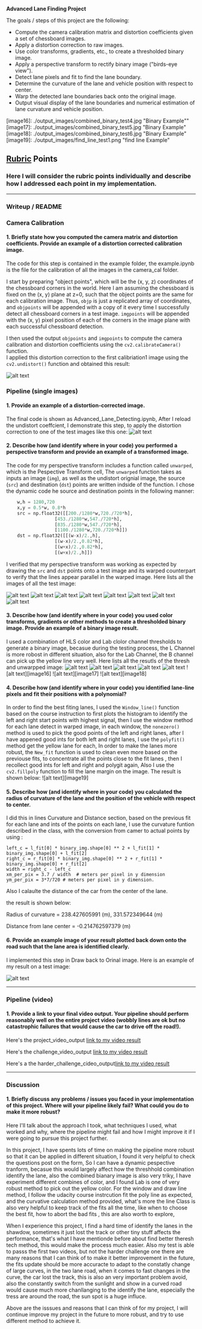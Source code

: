 
**Advanced Lane Finding Project**

The goals / steps of this project are the following:

* Compute the camera calibration matrix and distortion coefficients given a set of chessboard images.
* Apply a distortion correction to raw images.
* Use color transforms, gradients, etc., to create a thresholded binary image.
* Apply a perspective transform to rectify binary image ("birds-eye view").
* Detect lane pixels and fit to find the lane boundary.
* Determine the curvature of the lane and vehicle position with respect to center.
* Warp the detected lane boundaries back onto the original image.
* Output visual display of the lane boundaries and numerical estimation of lane curvature and vehicle position.

[//]: # (Image References)
[image1]: ./camera_cal/undst_calibration1.png "calibraiton image test "
[image2]: ./output_images/undist_straight_lines1.jpg "Straight line1 unidistort"

[image3]: ./output_images/unwarp_straight_lines1.jpg "Wapper Example"
[image4]: ./output_images/unwarp_straight_lines2.jpg "Warpper Example"
[image5]: ./output_images/unwarp_test1.jpg "Wapper Example"
[image6]: ./output_images/unwarp_test2.jpg "Warpper Example"
[image7]: ./output_images/unwarp_test3.jpg "Wapper Example"
[image8]: ./output_images/unwarp_test4.jpg "Warpper Example"
[image9]: ./output_images/unwarp_test5.jpg "Wapper Example"
[image10]: ./output_images/unwarp_test6.jpg "Warpper Example"

[image11]: ./output_images/combined_binary_straight_lines1.jpg "Binary Example"
[image12]: ./output_images/combined_binary_straight_lines2.jpg "Binary Example"
[image13]: ./output_images/combined_binary_test1.jpg "Binary Example"
[image14]: ./output_images/combined_binary_test2.jpg "Binary Example"
[image15]: ./output_images/combined_binary_test3.jpg "Binary Example"
[image16]: ./output_images/combined_binary_test4.jpg "Binary Example""
[image17]: ./output_images/combined_binary_test5.jpg "Binary Example"
[image18]: ./output_images/combined_binary_test6.jpg "Binary Example"
[image19]: ./output_images/find_line_test1.png "find line Example"

[image20]: ./output_images/draw_back_oringial.png "draw line back Example"

[video1]: ./project_video_output.mp4 "Video"
[video2]: ./challenge_video_output.mp4 "Video"
[video3]: ./harder_challenge_video_output.mp4 "Video"

## [Rubric](https://review.udacity.com/#!/rubrics/571/view) Points

### Here I will consider the rubric points individually and describe how I addressed each point in my implementation.  

---

### Writeup / README


### Camera Calibration

#### 1. Briefly state how you computed the camera matrix and distortion coefficients. Provide an example of a distortion corrected calibration image.

The code for this step is contained in the example folder, the example.ipynb is the file for the calibration of all the images in the camera_cal folder.

I start by preparing "object points", which will be the (x, y, z) coordinates of the chessboard corners in the world. Here I am assuming the chessboard is fixed on the (x, y) plane at z=0, such that the object points are the same for each calibration image.  Thus, `objp` is just a replicated array of coordinates, and `objpoints` will be appended with a copy of it every time I successfully detect all chessboard corners in a test image.  `imgpoints` will be appended with the (x, y) pixel position of each of the corners in the image plane with each successful chessboard detection.  

I then used the output `objpoints` and `imgpoints` to compute the camera calibration and distortion coefficients using the `cv2.calibrateCamera()` function.  
I applied this distortion correction to the first calibriation1 image using the `cv2.undistort()` function and obtained this result: 

![alt text][image1]

### Pipeline (single images)

#### 1. Provide an example of a distortion-corrected image.

The final code is shown as Advanced_Lane_Detecting.ipynb, After I reload the undistort coeffcient, I demonstrate this step, to apply the distortion correction to one of the test images like this one:
![alt text][image2]

#### 2. Describe how (and identify where in your code) you performed a perspective transform and provide an example of a transformed image.

The code for my perspective transform includes a function called `unwarped`, which is the Pespective Transform cell,  The `unwarped` function takes as inputs an image (`img`), as well as the undistort orignial image, the source (`src`) and destination (`dst`) points are written indside of the function. I chose the dynamic code  he source and destination points in the following manner:

```python
    w,h = 1280,720
    x,y = 0.5*w, 0.8*h
    src = np.float32([[200./1280*w,720./720*h],
                  [453./1280*w,547./720*h],
                  [835./1280*w,547./720*h],
                  [1100./1280*w,720./720*h]])
    dst = np.float32([[(w-x)/2.,h],
                  [(w-x)/2.,0.82*h],
                  [(w+x)/2.,0.82*h],
                  [(w+x)/2.,h]])
```
I verified that my perspective transform was working as expected by drawing the `src` and `dst` points onto a test image and its warped counterpart to verify that the lines appear parallel in the warped image. Here lists all the images of all the test image:

![alt text][image3]
![alt text][image4]
![alt text][image5]
![alt text][image6]
![alt text][image7]
![alt text][image8]
![alt text][image9]
![alt text][image10]

#### 3. Describe how (and identify where in your code) you used color transforms, gradients or other methods to create a thresholded binary image.  Provide an example of a binary image result.

I used a combination of HLS color and Lab clolor channel thresholds to generate a binary image, becasue during the testing process, the L Channel is more robost in different situation, also for the Lab Channel, the B channel can pick up the yellow line very well.  Here lists all the resutls of the thresh and unwarpped image:
![alt text][image11]
![alt text][image12]
![alt text][image13]
![alt text][image14]
![alt text][image15]
![alt text][image16]
![alt text][image17]
![alt text][image18]

#### 4. Describe how (and identify where in your code) you identified lane-line pixels and fit their positions with a polynomial?

In order to find the best fiting lanes, I used the `Window_line()` function based on the course  instruction to first
plots the histogram to identify the left and right start points with highest signal, then I use the window method for each lane detect in warped image, in each window, the `nonezero()` method is used to pick the good points of the left and right lanes, after I have appened good ints for both left and right lanes, I use the `polyfit()` method get the yellow lane for each, In order to make the lanes more robust, the `New_fit` function is used to clean even more based on the previouse fits, to concentrate all the points close to the fit lanes , then I recollect good ints for left and right and polygit again, Also I use the `cv2.fillpoly` function to fill the lane margin on the image.
The result is shown below:
![alt text][image19]

#### 5. Describe how (and identify where in your code) you calculated the radius of curvature of the lane and the position of the vehicle with respect to center.

I did this in lines Curvature and Distance section, based on the previous fit for each lane and ints of the points on each lane, I use the curvature funtion described in the class, with the conversion from camer to actual points 
by using :

    left_c = l_fit[0] * binary_img.shape[0] ** 2 + l_fit[1] * binary_img.shape[0] + l_fit[2]
    right_c = r_fit[0] * binary_img.shape[0] ** 2 + r_fit[1] * binary_img.shape[0] + r_fit[2]
    width = right_c - left_c
    xm_per_pix = 3.7 / width  # meters per pixel in y dimension
    ym_per_pix = 3*7/720 # meters per pixel in y dimension.
    
Also I calaulte the distance of the car from the center of the lane.
    
the result is shown below:

Radius of curvature =  238.427605991 (m), 331.572349644 (m)

Distance from lane center =  -0.214762597379 (m)


#### 6. Provide an example image of your result plotted back down onto the road such that the lane area is identified clearly.

I implemented this step in Draw back to Orinal image.  Here is an example of my result on a test image:

![alt text][image20]

---

### Pipeline (video)

#### 1. Provide a link to your final video output.  Your pipeline should perform reasonably well on the entire project video (wobbly lines are ok but no catastrophic failures that would cause the car to drive off the road!).

Here's the project_video_output [link to my video result](./project_video_output.mp4)

Here's the challenge_video_output [link to my video result](./challenge_video_output.mp4)

Here's a the harder_challenge_cideo_output[link to my video result](./harder_challenge_video_output.mp4)

---

### Discussion

#### 1. Briefly discuss any problems / issues you faced in your implementation of this project.  Where will your pipeline likely fail?  What could you do to make it more robust?

Here I'll talk about the approach I took, what techniques I used, what worked and why, where the pipeline might fail and how I might improve it if I were going to pursue this project further.  

In this project, I have spents lots of time on making the pipeline more robust so that it can be applied in different situation, I found it very helpful to check the questions post on the form, So I can have a dynamic pespective tranform, becasue this would largely affect how the threshhold combination identify the lane, also the combined bianary image is also very triky, I have experiment different combines of color, and I found Lab is one of very robust method to pick out the yellow color. For the window and draw line method, I follow the udacity course instrcution fit the poly line as expected, and the curvative calculation method provided, what's more the line Class is also very helpful to keep track of the fits all the time, like when to choose the best fit, how to abort the bad fits , this are also worth to explore, 

When I experience this project, I find a hard time of identify the lanes in the shawdow, sometimes it just lost the track or other tiny stuff affects the performance, that's what I have mentionde before about find better theresh tech method, this would make the process much easier. Also my test is able to passs the first two videos, but not the harder challenge one there are many reasons that I can think of to make it better improvement in the future, the fits update should be more accuracte to adapt to the constatly change of large curves, in the two lane road, when it comes to fast changes in the curve, the car lost the track, this is also an very important problem avoid, also the constantly switch from the sunlight and show in a curved road would cause much more chanllanging to the identify the lane, especially the tress are around the road, the sun spot is a huge influce.

Above are the isssues and reasons that I can think of for my project, I will continue improve my project in the future to more robust, and try to use different method to achieve it.




```python

```
